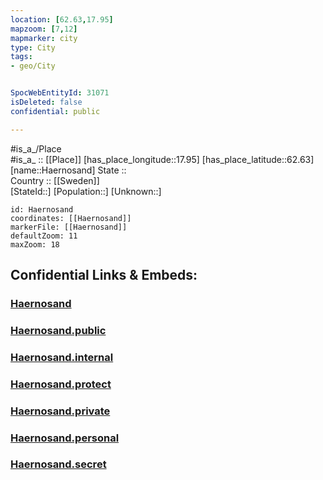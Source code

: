 ```yaml
---
location: [62.63,17.95] 
mapzoom: [7,12] 
mapmarker: city 
type: City
tags:
- geo/City


SpocWebEntityId: 31071
isDeleted: false
confidential: public

---
```

#is_a_/Place  
#is_a_ :: [[Place]] 
[has_place_longitude::17.95] 
[has_place_latitude::62.63] 
[name::Haernosand] 
State ::  
Country :: [[Sweden]]  
[StateId::] 
[Population::] 
[Unknown::] 


```leaflet
id: Haernosand
coordinates: [[Haernosand]] 
markerFile: [[Haernosand]] 
defaultZoom: 11 
maxZoom: 18
```


## Confidential Links & Embeds: 

### [Haernosand](/_Standards/Earth/Continent/Europe/Europe~North/Sweden/Provinces~Sweden/Västernorrland/City/Haernosand.md) 

### [Haernosand.public](/_public/Earth/Continent/Europe/Europe~North/Sweden/Provinces~Sweden/Västernorrland/City/Haernosand.public.md) 

### [Haernosand.internal](/_internal/Earth/Continent/Europe/Europe~North/Sweden/Provinces~Sweden/Västernorrland/City/Haernosand.internal.md) 

### [Haernosand.protect](/_protect/Earth/Continent/Europe/Europe~North/Sweden/Provinces~Sweden/Västernorrland/City/Haernosand.protect.md) 

### [Haernosand.private](/_private/Earth/Continent/Europe/Europe~North/Sweden/Provinces~Sweden/Västernorrland/City/Haernosand.private.md) 

### [Haernosand.personal](/_personal/Earth/Continent/Europe/Europe~North/Sweden/Provinces~Sweden/Västernorrland/City/Haernosand.personal.md) 

### [Haernosand.secret](/_secret/Earth/Continent/Europe/Europe~North/Sweden/Provinces~Sweden/Västernorrland/City/Haernosand.secret.md)

